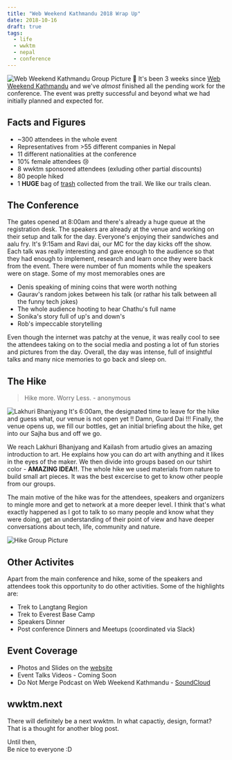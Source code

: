 ```yaml
---
title: "Web Weekend Kathmandu 2018 Wrap Up"
date: 2018-10-16
draft: true
tags:
  - life
  - wwktm
  - nepal
  - conference
---
```

![Web Weekend Kathmandu Group Picture](/images/wwktm.png)
🌯 It's been 3 weeks since [Web Weekend Kathmandu](https://2018.wwktm.co) and we've *almost* finished all the pending work for the conference. The event was pretty successful and beyond what we had initially planned and expected for.

## Facts and Figures

* ~300 attendees in the whole event
* Representatives from >55 different companies in Nepal
* 11 different nationalities at the conference
* 10% female attendees 😢
* 8 wwktm sponsored attendees (exluding other partial discounts)
* 80 people hiked
* 1 **HUGE** bag of [trash](https://www.facebook.com/wwktm/photos/a.528653844206624/528657844206224/) collected from the trail. We like our trails clean.

## The Conference

The gates opened at 8:00am and there's already a huge queue at the registration desk. The speakers are already at the venue and working on their setup and talk for the day. Everyone's enjoying their sandwiches and aalu fry. It's 9:15am and Ravi dai, our MC for the day kicks off the show. Each talk was really interesting and gave enough to the audience so that they had enough to implement, research and learn once they were back from the event.
There were number of fun moments while the speakers were on stage. Some of my most memorables ones are

* Denis speaking of mining coins that were worth nothing
* Gaurav's random jokes between his talk (or rathar his talk between all the funny tech jokes)
* The whole audience hooting to hear Chathu's full name
* Sonika's story full of up's and down's
* Rob's impeccable storytelling

Even though the internet was patchy at the venue, it was really cool to see the attendees taking on to the social media and posting a lot of fun stories and pictures from the day.
Overall, the day was intense, full of insightful talks and many nice memories to go back and sleep on.

## The Hike

> Hike more. Worry Less. - anonymous

![Lakhuri Bhanjyang](https://scontent.fktm8-1.fna.fbcdn.net/v/t1.0-9/42837675_528654064206602_8850110765760249856_o.jpg?_nc_cat=106&oh=ad9ca1b25a65febc319d722c5b43bc18&oe=5C47BEF2)
It's 6:00am, the designated time to leave for the hike and guess what, our venue is not open yet !! Damn, Guard Dai !!! Finally, the venue opens up, we fill our bottles, get an initial briefing about the hike, get into our Sajha bus and off we go.

We reach Lakhuri Bhanjyang and Kailash from artudio gives an amazing introduction to art. He explains how you can do art with anything and it likes in the eyes of the maker. We then divide into groups based on our tshirt color - **AMAZING IDEA!!**. The whole hike we used materials from nature to build small art pieces. It was the best excercise to get to know other people from our groups.

The main motive of the hike was for the attendees, speakers and organizers to mingle more and get to network at a more deeper level. I think that's what exactly happened as I got to talk to so many people and know what they were doing, get an understanding of their point of view and have deeper conversations about tech, life, community and nature.

![Hike Group Picture](https://scontent.fktm8-1.fna.fbcdn.net/v/t1.0-9/42876490_528659487539393_8298242519452352512_o.jpg?_nc_cat=111&oh=634f968857a45d3bb197057c4e90e60d&oe=5C4CA760)


## Other Activites

Apart from the main conference and hike, some of the speakers and attendees took this opportunity to do other activities. Some of the highlights are:

* Trek to Langtang Region
* Trek to Everest Base Camp
* Speakers Dinner
* Post conference Dinners and Meetups (coordinated via Slack)

## Event Coverage

* Photos and Slides on the [website](https://2018.wwktm.co)
* Event Talks Videos - Coming Soon
* Do Not Merge Podcast on Web Weekend Kathmandu - [SoundCloud](https://soundcloud.com/do-not-merge/web-weekend-kathmandu-how-it-went)

## wwktm.next
There will definitely be a next wwktm. In what capactiy, design, format? That is a thought for another blog post.

Until then,  
Be nice to everyone :D
